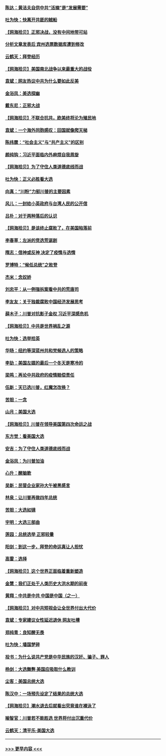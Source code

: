 #### [陈达：黄洁夫自供中共“活摘”是“发展需要”](../pages/nsc993/n12568541.md?t=11231251) 
#### [吐为快：快离开共匪的贼船](../pages/nsc993/n12568462.md?t=11231251) 
#### [【网海拾贝】正邪决战，没有中间地带可站](../pages/nsc993/n12568439.md?t=11231251) 
#### [分析文章发表后 宾州选票数据库遭到修改](../pages/nsc993/n12568105.md?t=11231251) 
#### [云鹤天：拜登经历](../pages/nsc993/n12567294.md?t=11231251) 
#### [【网海拾贝】美国南北战争以来最重大的战役](../pages/nsc993/n12567247.md?t=11231251) 
#### [袁斌：网友热议中共为什么要如此反美](../pages/nsc993/n12567162.md?t=11231251) 
#### [金浴凤：美选探幽](../pages/nsc993/n12567147.md?t=11231251) 
#### [戴东尼：正邪大战](../pages/nsc993/n12567033.md?t=11231251) 
#### [【网海拾贝】不联合抗共，欧美终将沦为殖民地](../pages/nsc993/n12565068.md?t=11231251) 
#### [袁斌：一个海外同胞感叹：回国就像爬天梯](../pages/nsc993/n12564986.md?t=11231251) 
#### [陈纬霆：“社会主义”与“共产主义”的区别](../pages/nsc993/n12562417.md?t=11231251) 
#### [颜纯钩：习近平面临内外麻烦自我周旋](../pages/nsc993/n12563356.md?t=11231251) 
#### [【网海拾贝】为了守住人类道德底线而战](../pages/nsc993/n12562542.md?t=11231251) 
#### [吐为快：正义必胜看大选](../pages/nsc993/n12561967.md?t=11231251) 
#### [向真：“川粉”力挺川普的主要因素](../pages/nsc993/n12560774.md?t=11231251) 
#### [风儿：一封给小英政府与台湾人民的公开信](../pages/nsc993/n12560581.md?t=11231251) 
#### [吕朴：对于两种落后的认识](../pages/nsc993/n12560492.md?t=11231251) 
#### [【网海拾贝】是该终止腐败了，在美国陷落前](../pages/nsc993/n12559936.md?t=11231251) 
#### [李春草：左派的竞选荒诞剧](../pages/nsc993/n12558380.md?t=11231251) 
#### [隋志：信神或反神 决定了疫情与选情](../pages/nsc993/n12558255.md?t=11231251) 
#### [罗博特：“候任总统”之败登](../pages/nsc993/n12558189.md?t=11231251) 
#### [杰米：念奴娇](../pages/nsc993/n12558174.md?t=11231251) 
#### [刘忠平：从一例强拆案看中共的荒唐司](../pages/nsc993/n12558036.md?t=11231251) 
#### [李友友：关于独裁腐败中国经济发展思考](../pages/nsc993/n12558004.md?t=11231251) 
#### [薛木子：川普对抗影子金权 习近平深感危机](../pages/nsc993/n12557342.md?t=11231251) 
#### [【网海拾贝】中共是世界祸乱之源](../pages/nsc993/n12555353.md?t=11231251) 
#### [吐为快：选举拾英](../pages/nsc993/n12555041.md?t=11231251) 
#### [华旸：纽约等深蓝州共和党候选人的策略](../pages/nsc993/n12554309.md?t=11231251) 
#### [李劼：美国左媒的最后一个冬天是寒冷的](../pages/nsc993/n12552947.md?t=11231251) 
#### [梁鸣：再论中共政府的疫情赔偿责任](../pages/nsc993/n12553012.md?t=11231251) 
#### [伍新：天已选川普，红魔怎改换？](../pages/nsc993/n12552970.md?t=11231251) 
#### [苦胆：一念](../pages/nsc993/n12552957.md?t=11231251) 
#### [山月：美国大选](../pages/nsc993/n12552446.md?t=11231251) 
#### [【网海拾贝】川普在领导美国第四次命运之战](../pages/nsc993/n12551973.md?t=11231251) 
#### [东方觉：看美国大选](../pages/nsc993/n12551647.md?t=11231251) 
#### [安吉：为了守住人类道德底线而战](../pages/nsc993/n12551111.md?t=11231251) 
#### [金浴凤：为川普加油](../pages/nsc993/n12551085.md?t=11231251) 
#### [心升：醒脑歌](../pages/nsc993/n12550984.md?t=11231251) 
#### [吴新：民营企业家孙大午被黑感言](../pages/nsc993/n12550656.md?t=11231251) 
#### [林泉：让川普再做四年总统](../pages/nsc993/n12550640.md?t=11231251) 
#### [苦胆：大选如镜](../pages/nsc993/n12550630.md?t=11231251) 
#### [宇明：大选三部曲](../pages/nsc993/n12550603.md?t=11231251) 
#### [莲园：总统选举 正邪较量](../pages/nsc993/n12550594.md?t=11231251) 
#### [阳剑：到这一步，拜登的命运真让人担忧](../pages/nsc993/n12549093.md?t=11231251) 
#### [高雷：选择](../pages/nsc993/n12549087.md?t=11231251) 
#### [【网海拾贝】这个世界正面临着重新塑造](../pages/nsc993/n12548326.md?t=11231251) 
#### [金慧：我们正处于人类历史大洪水期的前夜](../pages/nsc993/n12547914.md?t=11231251) 
#### [黄翔：中共是中共 中国是中国（之一）](../pages/nsc993/n12547576.md?t=11231251) 
#### [【网海拾贝】对中共短视会让全世界付出大代价](../pages/nsc993/n12546043.md?t=11231251) 
#### [袁斌：专家建议女性延迟退休 网友吐槽](../pages/nsc993/n12545424.md?t=11231251) 
#### [郑纯青：良知醒无畏](../pages/nsc993/n12545394.md?t=11231251) 
#### [吐为快：墙国梦碎](../pages/nsc993/n12545309.md?t=11231251) 
#### [投书：为什么说共产党是中华民族的汉奸、骗子、罪人](../pages/nsc993/n12545089.md?t=11231251) 
#### [杨剑：大选舞弊 美国应吸取什么教训](../pages/nsc993/n12543937.md?t=11231251) 
#### [尘客：美国总统大选](../pages/nsc993/n12543828.md?t=11231251) 
#### [陈汉中：一场预先设定了结果的总统大选](../pages/nsc993/n12543564.md?t=11231251) 
#### [【网海拾贝】潮水退去后就看出究竟谁在裸泳了](../pages/nsc993/n12543321.md?t=11231251) 
#### [喻智官：川普若不能胜选 世界将付出沉重代价](../pages/nsc993/n12541352.md?t=11231251) 
#### [云鹤天：清平乐‧美国大选](../pages/nsc993/n12540916.md?t=11231251) 

----
#### [ >>> 更早内容 <<< ](../indexes/nsc993-earlier.md)

